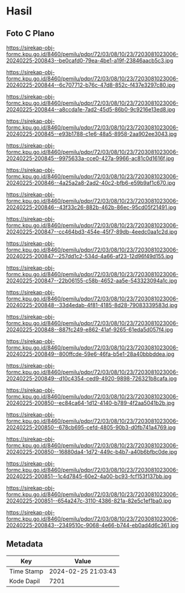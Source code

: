 # Hasil

## Foto C Plano

https://sirekap-obj-formc.kpu.go.id/8460/pemilu/pdpr/72/03/08/10/23/7203081023006-20240225-200843--be0cafd0-79ea-4be1-a19f-23846aacb5c3.jpg

https://sirekap-obj-formc.kpu.go.id/8460/pemilu/pdpr/72/03/08/10/23/7203081023006-20240225-200844--6c707712-b76c-47d8-852c-f437e3297c80.jpg

https://sirekap-obj-formc.kpu.go.id/8460/pemilu/pdpr/72/03/08/10/23/7203081023006-20240225-200844--a8ccda1e-7ad2-45d5-86b0-9c9216e13ed8.jpg

https://sirekap-obj-formc.kpu.go.id/8460/pemilu/pdpr/72/03/08/10/23/7203081023006-20240225-200845--e93b1788-c1e6-48a5-8958-2aa902ee3043.jpg

https://sirekap-obj-formc.kpu.go.id/8460/pemilu/pdpr/72/03/08/10/23/7203081023006-20240225-200845--9975633a-cce0-427a-9966-ac81c0d1616f.jpg

https://sirekap-obj-formc.kpu.go.id/8460/pemilu/pdpr/72/03/08/10/23/7203081023006-20240225-200846--4a25a2a8-2ad2-40c2-bfb6-e59b9af1c670.jpg

https://sirekap-obj-formc.kpu.go.id/8460/pemilu/pdpr/72/03/08/10/23/7203081023006-20240225-200846--43f33c26-882b-462b-86ec-95cd05f21491.jpg

https://sirekap-obj-formc.kpu.go.id/8460/pemilu/pdpr/72/03/08/10/23/7203081023006-20240225-200847--cc464bd3-454e-45f7-89db-4eedc0aa1c2d.jpg

https://sirekap-obj-formc.kpu.go.id/8460/pemilu/pdpr/72/03/08/10/23/7203081023006-20240225-200847--257dd1c2-534d-4a66-af23-12d96f49d155.jpg

https://sirekap-obj-formc.kpu.go.id/8460/pemilu/pdpr/72/03/08/10/23/7203081023006-20240225-200847--22b06155-c58b-4652-aa5e-543323094a1c.jpg

https://sirekap-obj-formc.kpu.go.id/8460/pemilu/pdpr/72/03/08/10/23/7203081023006-20240225-200848--33d4edab-4f81-4185-8d28-79083339583d.jpg

https://sirekap-obj-formc.kpu.go.id/8460/pemilu/pdpr/72/03/08/10/23/7203081023006-20240225-200848--887fc249-e862-41af-9265-61eda5d057f4.jpg

https://sirekap-obj-formc.kpu.go.id/8460/pemilu/pdpr/72/03/08/10/23/7203081023006-20240225-200849--800ffcde-59e6-46fa-b5e1-28a40bbbddea.jpg

https://sirekap-obj-formc.kpu.go.id/8460/pemilu/pdpr/72/03/08/10/23/7203081023006-20240225-200849--d10c4354-ced9-4920-9898-726321b8cafa.jpg

https://sirekap-obj-formc.kpu.go.id/8460/pemilu/pdpr/72/03/08/10/23/7203081023006-20240225-200850--ec84ca64-1d12-4140-b789-4f2aa5041b2b.jpg

https://sirekap-obj-formc.kpu.go.id/8460/pemilu/pdpr/72/03/08/10/23/7203081023006-20240225-200850--678cb695-cefd-4805-90b3-d0fb741a4769.jpg

https://sirekap-obj-formc.kpu.go.id/8460/pemilu/pdpr/72/03/08/10/23/7203081023006-20240225-200850--16880da4-1d72-449c-b4b7-a40b6bfbc0de.jpg

https://sirekap-obj-formc.kpu.go.id/8460/pemilu/pdpr/72/03/08/10/23/7203081023006-20240225-200851--1c4d7845-60e2-4a00-bc93-fcf153f137bb.jpg

https://sirekap-obj-formc.kpu.go.id/8460/pemilu/pdpr/72/03/08/10/23/7203081023006-20240225-200851--654a247c-3110-4386-821a-82e5c1ef1ba0.jpg

https://sirekap-obj-formc.kpu.go.id/8460/pemilu/pdpr/72/03/08/10/23/7203081023006-20240225-200843--2349510c-9068-4e66-b744-eb0ad4d6c361.jpg


## Metadata

| Key        | Value               |
| ---------- | ------------------- |
| Time Stamp | 2024-02-25 21:03:43 |
| Kode Dapil | 7201                |



